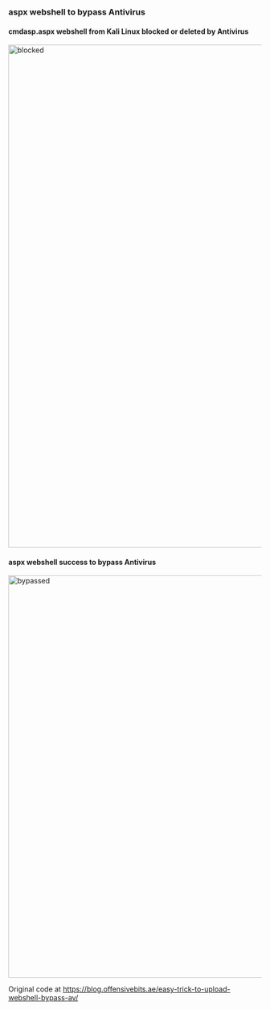 ### aspx webshell to bypass Antivirus

#### cmdasp.aspx webshell from Kali Linux blocked or deleted by Antivirus
<img width="1000" alt="blocked" src="https://user-images.githubusercontent.com/39186995/137421497-6acedb04-153b-450f-acaa-dd54d436185d.jpg">

#### aspx webshell success to bypass Antivirus
<img width="800" alt="bypassed" src="https://user-images.githubusercontent.com/39186995/137421957-05982a61-292d-4097-8e26-60a5a41fac4b.jpg">

Original code at https://blog.offensivebits.ae/easy-trick-to-upload-webshell-bypass-av/
